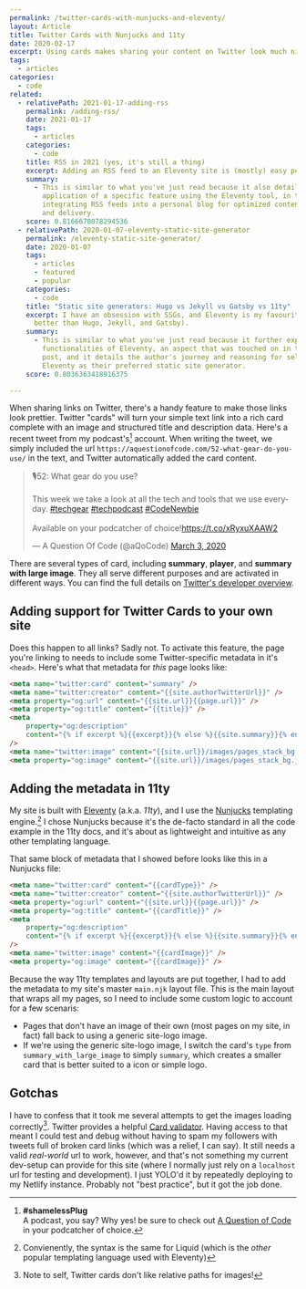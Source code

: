 ```yaml
---
permalink: /twitter-cards-with-nunjucks-and-eleventy/
layout: Article
title: Twitter Cards with Nunjucks and 11ty
date: 2020-02-17
excerpt: Using cards makes sharing your content on Twitter look much nicer.
tags:
  - articles
categories:
  - code
related:
  - relativePath: 2021-01-17-adding-rss
    permalink: /adding-rss/
    date: 2021-01-17
    tags:
      - articles
    categories:
      - code
    title: RSS in 2021 (yes, it's still a thing)
    excerpt: Adding an RSS feed to an Eleventy site is (mostly) easy peasy.
    summary:
      - This is similar to what you've just read because it also details the
        application of a specific feature using the Eleventy tool, in this case,
        integrating RSS feeds into a personal blog for optimized content sharing
        and delivery.
    score: 0.8166670078294536
  - relativePath: 2020-01-07-eleventy-static-site-generator
    permalink: /eleventy-static-site-generator/
    date: 2020-01-07
    tags:
      - articles
      - featured
      - popular
    categories:
      - code
    title: "Static site generators: Hugo vs Jekyll vs Gatsby vs 11ty"
    excerpt: I have an obsession with SSGs, and Eleventy is my favourite (even
      better than Hugo, Jekyll, and Gatsby).
    summary:
      - This is similar to what you've just read because it further explores the
        functionalities of Eleventy, an aspect that was touched on in the first
        post, and it details the author's journey and reasoning for selecting
        Eleventy as their preferred static site generator.
    score: 0.8036363418916375

---
```


When sharing links on Twitter, there's a handy feature to make those links look prettier. Twitter "cards" will turn your simple text link into a rich card complete with an image and structured title and description data. Here's a recent tweet from my podcast's[^1] account. When writing the tweet, we simply included the url `https://aquestionofcode.com/52-what-gear-do-you-use/` in the text, and Twitter automatically added the card content.

<blockquote class="twitter-tweet"><p lang="en" dir="ltr">🎙️52: What gear do you use?<br><br>This week we take a look at all the tech and tools that we use everyday. <a href="https://twitter.com/hashtag/techgear?src=hash&amp;ref_src=twsrc%5Etfw">#techgear</a> <a href="https://twitter.com/hashtag/techpodcast?src=hash&amp;ref_src=twsrc%5Etfw">#techpodcast</a> <a href="https://twitter.com/hashtag/CodeNewbie?src=hash&amp;ref_src=twsrc%5Etfw">#CodeNewbie</a><br><br>Available on your podcatcher of choice!<a href="https://t.co/xRyxuXAAW2">https://t.co/xRyxuXAAW2</a></p>&mdash; A Question Of Code (@aQoCode) <a href="https://twitter.com/aQoCode/status/1234767283710517249?ref_src=twsrc%5Etfw">March 3, 2020</a></blockquote> <script async src="https://platform.twitter.com/widgets.js" charset="utf-8"></script>

There are several types of card, including **summary**, **player**, and **summary with large image**. They all serve different purposes and are activated in different ways. You can find the full details on [Twitter's developer overview](https://developer.twitter.com/en/docs/tweets/optimize-with-cards/overview/summary).

## Adding support for Twitter Cards to your own site

Does this happen to all links? Sadly not. To activate this feature, the page you're linking to needs to include some Twitter-specific metadata in it's `<head>`. Here's what that metadata for _this_ page looks like:

```html
<meta name="twitter:card" content="summary" />
<meta name="twitter:creator" content="{{site.authorTwitterUrl}}" />
<meta property="og:url" content="{{site.url}}{{page.url}}" />
<meta property="og:title" content="{{title}}" />
<meta
    property="og:description"
    content="{% if excerpt %}{{excerpt}}{% else %}{{site.summary}}{% endif %}"
/>
<meta name="twitter:image" content="{{site.url}}/images/pages_stack_bg.jpg" />
<meta property="og:image" content="{{site.url}}/images/pages_stack_bg.jpg" />
```

## Adding the metadata in 11ty

My site is built with [Eleventy](https://www.11ty.dev/) (a.k.a. _11ty_), and I use the [Nunjucks](https://mozilla.github.io/nunjucks/) templating engine.[^2] I chose Nunjucks because it's the de-facto standard in all the code example in the 11ty docs, and it's about as lightweight and intuitive as any other templating language.

That same block of metadata that I showed before looks like this in a Nunjucks file:

```html
<meta name="twitter:card" content="{{cardType}}" />
<meta name="twitter:creator" content="{{site.authorTwitterUrl}}" />
<meta property="og:url" content="{{site.url}}{{page.url}}" />
<meta property="og:title" content="{{cardTitle}}" />
<meta
    property="og:description"
    content="{% if excerpt %}{{excerpt}}{% else %}{{site.summary}}{% endif %}"
/>
<meta name="twitter:image" content="{{cardImage}}" />
<meta property="og:image" content="{{cardImage}}" />
```

Because the way 11ty templates and layouts are put together, I had to add the metadata to my site's master `main.njk` layout file. This is the main layout that wraps all my pages, so I need to include some custom logic to account for a few scenaris:

-   Pages that don't have an image of their own (most pages on my site, in fact) fall back to using a generic site-logo image.
-   If we're using the generic site-logo image, I switch the card's `type` from `summary_with_large_image` to simply `summary`, which creates a smaller card that is better suited to a icon or simple logo.

## Gotchas

I have to confess that it took me several attempts to get the images loading correctly[^3]. Twitter provides a helpful [Card validator](https://cards-dev.twitter.com/validator). Having access to that meant I could test and debug without having to spam my followers with tweets full of broken card links (which was a relief, I can say). It still needs a valid _real-world_ url to work, however, and that's not something my current dev-setup can provide for this site (where I normally just rely on a `localhost` url for testing and development). I just YOLO'd it by repeatedly deploying to my Netlify instance. Probably not "best practice", but it got the job done.

[^1]: **#shamelessPlug**<br/>A podcast, you say? Why yes! be sure to check out [A Question of Code](https://aqoc.dev) in your podcatcher of choice.
[^2]: Convienently, the syntax is the same for Liquid (which is the _other_ popular templating language used with Eleventy)
[^3]: Note to self, Twitter cards don't like relative paths for images!
